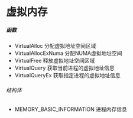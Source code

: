 # 虚拟内存

##### 函数
- VirtualAlloc 分配虚拟地址空间区域
- VirtualAllocExNuma 分配NUMA虚拟地址空间
- VirtualFree 释放虚拟地址空间区域
- VirtualQuery 获取当前进程的虚拟地址信息
- VirtualQueryEx 获取指定进程的虚拟地址信息

###### 结构体
- MEMORY_BASIC_INFORMATION 进程内存信息